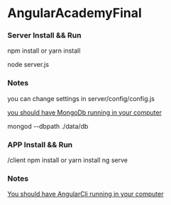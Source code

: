 # AngularAcademyFinal


### Server Install && Run

npm install or yarn install

node server.js

### Notes

you can change settings in server/config/config.js

[you should have MongoDb running in your computer](https://www.mongodb.com/download-center?filter=enterprise&utm_source=google&utm_campaign=Americas_Argentina_MongoDB%20to%20Corp/Ent_Brand_Alpha_FM&utm_keyword=mongodb&utm_device=c&utm_network=g&utm_medium=cpc&utm_creative=189568359097&utm_matchtype=e&_bt=189568359097&_bk=mongodb&_bm=e&_bn=g&jmp=search&gclid=Cj0KCQjw6NjNBRDKARIsAFn3NMo2qrLhGzFPS8ogj_7HUVsOnL75DxOq0RcaDYWmgGT6g2SatNKxK5gaAmh6EALw_wcB#enterprise)

mongod --dbpath ./data/db


### APP Install && Run

/client
npm install or yarn install
ng serve

### Notes
[You should have AngularCli running in your computer](https://github.com/angular/angular-cli)